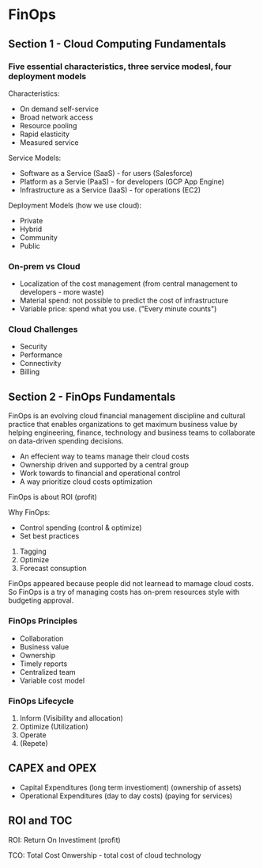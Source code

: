 # FinOps

## Section 1 - Cloud Computing Fundamentals 

### Five essential characteristics, three service modesl, four deployment models

Characteristics:

- On demand self-service
- Broad network access
- Resource pooling
- Rapid elasticity
- Measured service

Service Models:
- Software as a Service (SaaS) - for users (Salesforce)
- Platform as a Servie (PaaS) - for developers (GCP App Engine)
- Infrastructure as a Service (IaaS) - for operations (EC2)

Deployment Models (how we use cloud):
- Private
- Hybrid
- Community
- Public

### On-prem vs Cloud

- Localization of the cost management (from central management to developers - more waste)
- Material spend: not possible to predict the cost of infrastructure
- Variable price: spend what you use. ("Every minute counts") 

### Cloud Challenges

- Security
- Performance
- Connectivity
- Billing

## Section 2 - FinOps Fundamentals 

FinOps is an evolving cloud financial management discipline and cultural practice that enables organizations to get maximum business value by helping engineering, finance, technology and business teams to collaborate on data-driven spending decisions.

- An effecient way to teams manage their cloud costs
- Ownership driven and supported by a central group
- Work towards to financial and operational control
- A way prioritize cloud costs optimization

FinOps is about ROI (profit)


Why FinOps:

- Control spending (control & optimize)
- Set best practices


1. Tagging
2. Optimize
3. Forecast consuption

FinOps appeared because people did not learnead to mamage cloud costs. So FinOps is a try of managing costs has on-prem resources style with budgeting approval.

### FinOps Principles
- Collaboration
- Business value
- Ownership
- Timely reports
- Centralized team
- Variable cost model

### FinOps Lifecycle
1. Inform (Visibility and allocation)
2. Optimize (Utilization)
3. Operate
4. (Repete)



## CAPEX and OPEX

- Capital Expenditures (long term investioment) (ownership of assets)
- Operational Expenditures (day to day costs) (paying for services)


## ROI and TOC

ROI: Return On Investiment (profit)

TCO: Total Cost Onwership - total cost of cloud technology